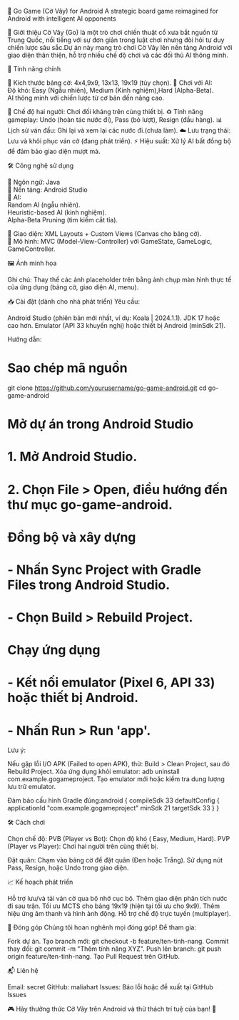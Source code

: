 

  


🧠 Go Game (Cờ Vây) for Android
A strategic board game reimagined for Android with intelligent AI opponents


📱 Giới thiệu
Cờ Vây (Go) là một trò chơi chiến thuật cổ xưa bắt nguồn từ Trung Quốc, nổi tiếng với sự đơn giản trong luật chơi nhưng đòi hỏi tư duy chiến lược sâu sắc.Dự án này mang trò chơi Cờ Vây lên nền tảng Android với giao diện thân thiện, hỗ trợ nhiều chế độ chơi và các đối thủ AI thông minh.

🚀 Tính năng chính

🧩 Kích thước bảng cờ: 4x4,9x9, 13x13, 19x19 (tùy chọn).
🤖 Chơi với AI:  
Độ khó: Easy (Ngẫu nhiên), Medium (Kinh nghiệm),Hard (Alpha-Beta).  
AI thông minh với chiến lược từ cơ bản đến nâng cao.


👥 Chế độ hai người: Chơi đối kháng trên cùng thiết bị.
♻️ Tính năng gameplay: Undo (hoàn tác nước đi), Pass (bỏ lượt), Resign (đầu hàng).
📊 Lịch sử ván đấu: Ghi lại và xem lại các nước đi.(chưa làm).
☁️ Lưu trạng thái: Lưu và khôi phục ván cờ (đang phát triển).
⚡ Hiệu suất: Xử lý AI bất đồng bộ để đảm bảo giao diện mượt mà.


🛠️ Công nghệ sử dụng

🧱 Ngôn ngữ: Java  
📲 Nền tảng: Android Studio  
🧠 AI:  
Random AI (ngẫu nhiên).  
Heuristic-based AI (kinh nghiệm).  
Alpha-Beta Pruning (tìm kiếm cắt tỉa).  



🎨 Giao diện: XML Layouts + Custom Views (Canvas cho bảng cờ).  
📂 Mô hình: MVC (Model-View-Controller) với GameState, GameLogic, GameController.


🖼️ Ảnh minh họa

  
  
  


Ghi chú: Thay thế các ảnh placeholder trên bằng ảnh chụp màn hình thực tế của ứng dụng (bảng cờ, giao diện AI, menu).

📥 Cài đặt (dành cho nhà phát triển)
Yêu cầu:

Android Studio (phiên bản mới nhất, ví dụ: Koala | 2024.1.1).
JDK 17 hoặc cao hơn.
Emulator (API 33 khuyến nghị) hoặc thiết bị Android (minSdk 21).

Hướng dẫn:
# Sao chép mã nguồn
git clone https://github.com/yourusername/go-game-android.git
cd go-game-android

# Mở dự án trong Android Studio
# 1. Mở Android Studio.
# 2. Chọn File > Open, điều hướng đến thư mục go-game-android.

# Đồng bộ và xây dựng
# - Nhấn Sync Project with Gradle Files trong Android Studio.
# - Chọn Build > Rebuild Project.

# Chạy ứng dụng
# - Kết nối emulator (Pixel 6, API 33) hoặc thiết bị Android.
# - Nhấn Run > Run 'app'.

Lưu ý:

Nếu gặp lỗi I/O APK (Failed to open APK), thử:
Build > Clean Project, sau đó Rebuild Project.
Xóa ứng dụng khỏi emulator: adb uninstall com.example.gogameproject.
Tạo emulator mới hoặc kiểm tra dung lượng lưu trữ emulator.


Đảm bảo cấu hình Gradle đúng:android {
    compileSdk 33
    defaultConfig {
        applicationId "com.example.gogameproject"
        minSdk 21
        targetSdk 33
    }
}




🛠️ Cách chơi

Chọn chế độ:
PVB (Player vs Bot): Chọn độ khó ( Easy, Medium, Hard).
PVP (Player vs Player): Chơi hai người trên cùng thiết bị.


Đặt quân:
Chạm vào bảng cờ để đặt quân (Đen hoặc Trắng).
Sử dụng nút Pass, Resign, hoặc Undo trong giao diện.





📈 Kế hoạch phát triển

 Hỗ trợ lưu/và tải ván cờ qua bộ nhớ cục bộ.
 Thêm giao diện phân tích nước đi sau trận.
 Tối ưu MCTS cho bảng 19x19 (hiện tại tối ưu cho 9x9).
 Thêm hiệu ứng âm thanh và hình ảnh động.
 Hỗ trợ chế độ trực tuyến (multiplayer).


🤝 Đóng góp
Chúng tôi hoan nghênh mọi đóng góp! Để tham gia:

Fork dự án.
Tạo branch mới: git checkout -b feature/ten-tinh-nang.
Commit thay đổi: git commit -m "Thêm tính năng XYZ".
Push lên branch: git push origin feature/ten-tinh-nang.
Tạo Pull Request trên GitHub.


📬 Liên hệ

Email: secret
GitHub: maliahart
Issues: Báo lỗi hoặc đề xuất tại GitHub Issues


🎮 Hãy thưởng thức Cờ Vây trên Android và thử thách trí tuệ của bạn! 🧠
